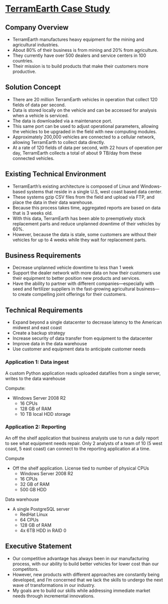 # [TerramEarth Case Study][1]

## Company Overview
 - TerramEarth manufactures heavy equipment for the mining and agricultural industries.
 - About 80% of their business is from mining and 20% from agriculture.
 - They currently have over 500 dealers and service centers in 100 countries.
 - Their mission is to build products that make their customers more productive.

## Solution Concept
 - There are 20 million TerramEarth vehicles in operation that collect 120 fields of data per second.
 - Data is stored locally on the vehicle and can be accessed for analysis when a vehicle is serviced.
 - The data is downloaded via a maintenance port.
 - This same port can be used to adjust operational parameters, allowing the vehicles to be upgraded in the field with new computing modules.
 - Approximately 200,000 vehicles are connected to a cellular network, allowing TerramEarth to collect data directly.
 - At a rate of 120 fields of data per second, with 22 hours of operation per day, TerramEarth collects a total of about 9 TB/day from these connected vehicles.

## Existing Technical Environment
 - TerramEarth’s existing architecture is composed of Linux and Windows-based systems that reside in a single U.S, west coast based data center.
 - These systems gzip CSV files from the field and upload via FTP, and place the data in their data warehouse.
 - Because this process takes time, aggregated reports are based on data that is 3 weeks old.
 - With this data, TerramEarth has been able to preemptively stock replacement parts and reduce unplanned downtime of their vehicles by 60%.
 - However, because the data is stale, some customers are without their vehicles for up to 4 weeks while they wait for replacement parts.

## Business Requirements
 - Decrease unplanned vehicle downtime to less than 1 week
 - Support the dealer network with more data on how their customers use their equipment to better position new products and services.
 - Have the ability to partner with different companies—especially with seed and fertilizer suppliers in the fast-growing agricultural business—to create compelling joint offerings for their customers.

## Technical Requirements
 - Expand beyond a single datacenter to decrease latency to the American midwest and east coast
 - Create a backup strategy
 - Increase security of data transfer from equipment to the datacenter
 - Improve data in the data warehouse
 - Use customer and equipment data to anticipate customer needs

### Application 1: Data ingest
A custom Python application reads uploaded datafiles from a single server, writes to the data warehouse

Compute:
 - Windows Server 2008 R2
   - 16 CPUs
   - 128 GB of RAM
   - 10 TB local HDD storage

### Application 2: Reporting
An off the shelf application that business analysts use to run a daily report to see what equipment needs repair. Only 2 analysts of a team of 10 (5 west coast, 5 east coast) can connect to the reporting application at a time.

Compute
 - Off the shelf application. License tied to number of physical CPUs
   - Windows Server 2008 R2
   - 16 CPUs
   - 32 GB of RAM
   - 500 GB HDD

Data warehouse
 - A single PostgreSQL server
   - RedHat Linux
   - 64 CPUs
   - 128 GB of RAM
   - 4x 6TB HDD in RAID 0

## Executive Statement
 - Our competitive advantage has always been in our manufacturing process, with our ability to build better vehicles for lower cost than our competitors.
 - However, new products with different approaches are constantly being developed, and I’m concerned that we lack the skills to undergo the next wave of transformations in our industry.
 - My goals are to build our skills while addressing immediate market needs through incremental innovations.

[1]: https://cloud.google.com/certification/guides/cloud-architect/casestudy-terramearth-rev2
